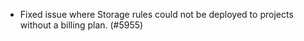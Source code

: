- Fixed issue where Storage rules could not be deployed to projects without a billing plan. (#5955)
